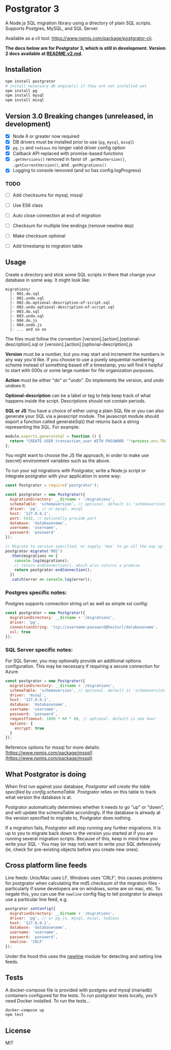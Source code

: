 # Postgrator 3

A Node.js SQL migration library using a directory of plain SQL scripts.
Supports Postgres, MySQL, and SQL Server.

Available as a cli tool: https://www.npmjs.com/package/postgrator-cli.

**The docs below are for Postgrator 3, which is still in development. Version 2 docs available at [README.v2.md](README.v2.md).**


## Installation

```sh
npm install postgrator
# install necessary db engine(s) if they are not installed yet
npm install pg
npm install mysql
npm install mssql
```


## Version 3.0 Breaking changes (unreleased, in development)

- [x] Node 6 or greater now required
- [x] DB drivers must be installed prior to use (`pg`, `mysql`, `mssql`)
- [x] `pg.js` and `tedious` no longer valid driver config option
- [x] Callback API replaced with promise-based functions
- [x] `.getVersions()` removed in favor of `.getMaxVersion()`, `.getCurrentVersion()`, and `.getMigrations()`
- [x] Logging to console removed (and so has config.logProgress)

### TODO 
- [ ] Add checksums for mysql, mssql
- [ ] Use ES6 class
- [ ] Auto close connection at end of migration
- [ ] Checksum for multiple line endings (remove newline dep)
- [ ] Make checksum optional
- [ ] Add timestamp to migration table


## Usage

Create a directory and stick some SQL scripts in there that change your database in some way. It might look like:

```
migrations/
  |- 001.do.sql
  |- 001.undo.sql
  |- 002.do.optional-description-of-script.sql
  |- 002.undo.optional-description-of-script.sql
  |- 003.do.sql
  |- 003.undo.sql
  |- 004.do.js
  |- 004.undo.js
  |- ... and so on
```

The files must follow the convention [version].[action].[optional-description].sql or  [version].[action].[optional-description].js

**Version** must be a number, but you may start and increment the numbers in any way you'd like.
If you choose to use a purely sequential numbering scheme instead of something based off a timestamp,
you will find it helpful to start with 000s or some large number for file organization purposes.

**Action** must be either "do" or "undo". Do implements the version, and undo undoes it.

**Optional-description** can be a label or tag to help keep track of what happens inside the script. Descriptions should not contain periods.

**SQL or JS**
You have a choice of either using a plain SQL file or you can also generate your SQL via a javascript module. The javascript module should export a function called generateSql() that returns back a string representing the SQL. For example:

```js
module.exports.generateSql = function () {
  return "CREATE USER transaction_user WITH PASSWORD '"+process.env.TRANSACTION_USER_PASSWORD+"'";
};
```

You might want to choose the JS file approach, in order to make use (secret) environment variables such as the above.

To run your sql migrations with Postgrator, write a Node.js script or integrate postgrator with your application in some way:

```js
const Postgrator = require('postgrator');

const postgrator = new Postgrator({
  migrationDirectory: __dirname + '/migrations',
  schemaTable: 'schemaversion', // optional. default is 'schemaversion'
  driver: 'pg', // or mysql, mssql
  host: '127.0.0.1',
  port: 5432, // optionally provide port
  database: 'databasename',
  username: 'username',
  password: 'password'
});

// Migrate to version specified, or supply 'max' to go all the way up
postgrator.migrate('002')
  .then(migrations => {
    console.log(migrations);
    // return endConnection(), which also returns a promise
    return postgrator.endConnection();
  })
  .catch(error => console.log(error));
```


### Postgres specific notes:

Postgres supports connection string url as well as simple ssl config:

```js
const postgrator = new Postgrator({
  migrationDirectory: __dirname + '/migrations',
  driver: 'pg',
  connectionString: 'tcp://username:password@hosturl/databasename',
  ssl: true
});
```


### SQL Server specific notes:

For SQL Server, you may optionally provide an additional options configuration. 
This may be necessary if requiring a secure connection for Azure.

```js
const postgrator = new Postgrator({
  migrationDirectory: __dirname + '/migrations',
  schemaTable: 'schemaversion', // optional. default is 'schemaversion'
  driver: 'mssql',
  host: '127.0.0.1',
  database: 'databasename',
  username: 'username',
  password: 'password',
  requestTimeout: 1000 * 60 * 60, // optional. default is one hour
  options: {
    encrypt: true
  }
});
```

Reference options for mssql for more details: [https://www.npmjs.com/package/mssql](https://www.npmjs.com/package/mssql)


## What Postgrator is doing

When first run against your database, *Postgrator will create the table specified by config.schemaTable.* Postgrator relies on this table to track what version the database is at.

Postgrator automatically determines whether it needs to go "up" or "down", and will update the schemaTable accordingly. If the database is already at the version specified to migrate to, Postgrator does nothing.

If a migration fails, Postgrator will stop running any further migrations. It is up to you to migrate back down to the version you started at if you are running several migration scripts. Because of this, keep in mind how you write your SQL - You may (or may not) want to write your SQL defensively (ie, check for pre-existing objects before you create new ones).


## Cross platform line feeds

Line feeds: Unix/Mac uses LF, Windows uses 'CRLF', this causes problems for postgrator when calculating the md5 checksum of the migration files - particularly if some developers are on windows, some are on mac, etc. To negate this, you can use the `newline` config flag to tell postgrator to always use a particular line feed, e.g.

```js
postgrator.setConfig({
  migrationDirectory: __dirname + '/migrations',
  driver: 'pg', // or pg.js, mysql, mssql, tedious
  host: '127.0.0.1',
  database: 'databasename',
  username: 'username',
  password: 'password',
  newline: 'CRLF'
});
```

Under the hood this uses the [newline](www.npmjs.com/package/newline) module for detecting and setting line feeds.


## Tests

A docker-compose file is provided with postgres and mysql (mariadb) containers configured for the tests.
To run postgrator tests locally, you'll need Docker installed. To run the tests...

```sh
docker-compose up
npm test
```

## License

MIT
